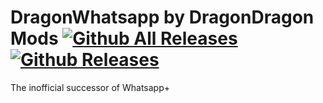 # DragonWhatsapp by DragonDragon Mods [![Github All Releases](https://img.shields.io/github/downloads/AndroidAppz/GBWhatsapp/total.svg?style=flat-square)]() [![Github Releases](https://img.shields.io/github/downloads/AndroidAppz/GBWhatsapp/latest/total.svg?style=flat-square)]()
The inofficial successor of Whatsapp+
